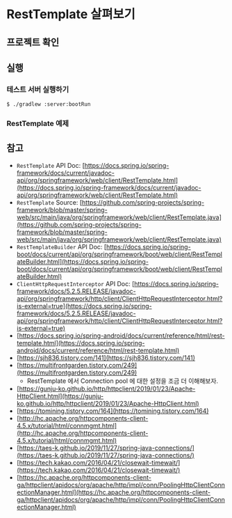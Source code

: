 RestTemplate 살펴보기
====

## 프로젝트 확인


## 실행

### 테스트 서버 실행하기
```bash
$ ./gradlew :server:bootRun
```

### RestTemplate 예제

## 참고
- `RestTemplate` API Doc: [https://docs.spring.io/spring-framework/docs/current/javadoc-api/org/springframework/web/client/RestTemplate.html](https://docs.spring.io/spring-framework/docs/current/javadoc-api/org/springframework/web/client/RestTemplate.html)
- `RestTemplate` Source:  [https://github.com/spring-projects/spring-framework/blob/master/spring-web/src/main/java/org/springframework/web/client/RestTemplate.java](https://github.com/spring-projects/spring-framework/blob/master/spring-web/src/main/java/org/springframework/web/client/RestTemplate.java)
- `RestTemplateBuilder` API Doc: [https://docs.spring.io/spring-boot/docs/current/api/org/springframework/boot/web/client/RestTemplateBuilder.html](https://docs.spring.io/spring-boot/docs/current/api/org/springframework/boot/web/client/RestTemplateBuilder.html)
- `ClientHttpRequestInterceptor` API Doc: [https://docs.spring.io/spring-framework/docs/5.2.5.RELEASE/javadoc-api/org/springframework/http/client/ClientHttpRequestInterceptor.html?is-external=true](https://docs.spring.io/spring-framework/docs/5.2.5.RELEASE/javadoc-api/org/springframework/http/client/ClientHttpRequestInterceptor.html?is-external=true)
- [https://docs.spring.io/spring-android/docs/current/reference/html/rest-template.html](https://docs.spring.io/spring-android/docs/current/reference/html/rest-template.html)
- [https://sjh836.tistory.com/141](https://sjh836.tistory.com/141)
- [https://multifrontgarden.tistory.com/249](https://multifrontgarden.tistory.com/249)
    - RestTemplate 에서 Connection pool 에 대한 설정을 조금 더 이해해보자.
- [https://gunju-ko.github.io/http/httpclient/2019/01/23/Apache-HttpClient.html](https://gunju-ko.github.io/http/httpclient/2019/01/23/Apache-HttpClient.html)
- [https://tomining.tistory.com/164](https://tomining.tistory.com/164)
- [http://hc.apache.org/httpcomponents-client-4.5.x/tutorial/html/connmgmt.html](http://hc.apache.org/httpcomponents-client-4.5.x/tutorial/html/connmgmt.html)
- [https://taes-k.github.io/2019/11/27/spring-java-connections/](https://taes-k.github.io/2019/11/27/spring-java-connections/)
- [https://tech.kakao.com/2016/04/21/closewait-timewait/](https://tech.kakao.com/2016/04/21/closewait-timewait/)
- [https://hc.apache.org/httpcomponents-client-ga/httpclient/apidocs/org/apache/http/impl/conn/PoolingHttpClientConnectionManager.html](https://hc.apache.org/httpcomponents-client-ga/httpclient/apidocs/org/apache/http/impl/conn/PoolingHttpClientConnectionManager.html)